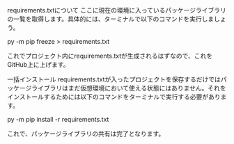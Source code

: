 requirements.txtについて
ここに現在の環境に入っているパッケージライブラリの一覧を取得します。具体的には、ターミナルで以下のコマンドを実行しましょう。

py -m pip freeze > requirements.txt

これでプロジェクト内にrequirements.txtが生成されるはずなので、これをGitHub上に上げます。


一括インストール
requirements.txtが入ったプロジェクトを保存するだけではパッケージライブラリはまだ仮想環境において使える状態にはありません。それをインストールするためには以下のコマンドをターミナルで実行する必要があります。

py -m pip install -r requirements.txt

これで、パッケージライブラリの共有は完了となります。
